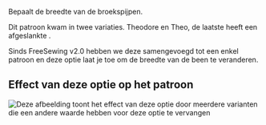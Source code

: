 Bepaalt de breedte van de broekspijpen.

<Note>

Dit patroon kwam in twee variaties. Theodore en Theo, de laatste heeft een afgeslankte
.

Sinds FreeSewing v2.0 hebben we deze samengevoegd tot een enkel patroon en deze optie
laat je toe om de breedte van de been te veranderen.

</Note>

## Effect van deze optie op het patroon

![Deze afbeelding toont het effect van deze optie door meerdere varianten die een andere waarde hebben voor deze optie te vervangen](theo_legwidth_sample.svg "Effect van deze optie op het patroon")
